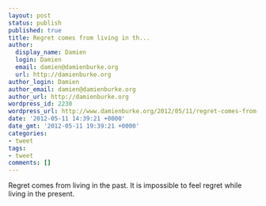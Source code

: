 ```yaml
---
layout: post
status: publish
published: true
title: Regret comes from living in th...
author:
  display_name: Damien
  login: Damien
  email: damien@damienburke.org
  url: http://damienburke.org
author_login: Damien
author_email: damien@damienburke.org
author_url: http://damienburke.org
wordpress_id: 2230
wordpress_url: http://www.damienburke.org/2012/05/11/regret-comes-from-living-in-th/
date: '2012-05-11 14:39:21 +0000'
date_gmt: '2012-05-11 19:39:21 +0000'
categories:
- tweet
tags:
- tweet
comments: []
---
```

<p>Regret comes from living in the past. It is impossible to feel regret while living in the present.</p>
